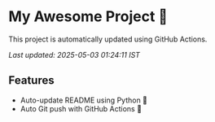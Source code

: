 # My Awesome Project 🚀

This project is automatically updated using GitHub Actions.

_Last updated: 2025-05-03 01:24:11 IST_

## Features
- Auto-update README using Python 🐍
- Auto Git push with GitHub Actions 🤖
